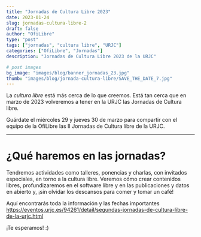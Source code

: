 ```yaml
---
title: "Jornadas de Cultura Libre 2023"
date: 2023-01-24
slug: jornadas-cultura-libre-2
draft: false
author: "OfiLibre"
type: "post"
tags: ["jornadas", "cultura libre", "URJC"]
categories: ["OfiLibre", "Jornadas"]
description: "Jornadas de Cultura Libre 2023 de la URJC"

# post images 
bg_image: "images/blog/banner_jornadas_23.jpg"   
thumb: "images/blog/jornada-cultura-libre/SAVE_THE_DATE_7.jpg"
---
```


La *cultura libre* está más cerca de lo que creemos. Está tan cerca que en marzo de 2023 volveremos a tener en la URJC las Jornadas de Cultura libre.

Guárdate el miércoles 29 y jueves 30 de marzo para compartir con el equipo de la OfiLibre las II Jornadas de Cultura libre de la URJC.

---
# ¿Qué haremos en las jornadas?
Tendremos actividades como talleres, ponencias y charlas, con invitados especiales, en torno a la cultura libre. Veremos cómo crear contenidos libres, profundizaremos en el software libre y en las publicaciones y datos en abierto y, ¡sin olvidar los descansos para comer y tomar un café!

Aquí encontrarás toda la información y las fechas importantes https://eventos.urjc.es/94261/detail/segundas-jornadas-de-cultura-libre-de-la-urjc.html 

¡Te esperamos! :)
